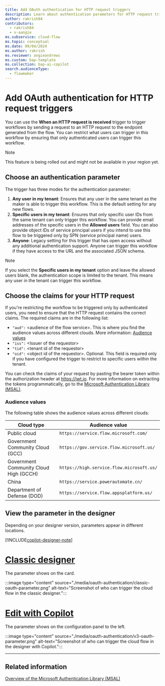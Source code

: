 ```yaml
---
title: Add OAuth authentication for HTTP request triggers
description: Learn about authentication parameters for HTTP request triggers.
author: rakrish84
contributors:
  - rakrish84
  - v-aangie
ms.subservice: cloud-flow
ms.topic: conceptual
ms.date: 09/04/2024
ms.author: rakrish
ms.reviewer: angieandrews
ms.custom: bap-template
ms.collection: bap-ai-copilot
search.audienceType: 
  - flowmaker
---
```


# Add OAuth authentication for HTTP request triggers

You can use the **When an HTTP request is received** trigger to trigger workflows by sending a request to an HTTP request to the endpoint generated from the flow. You can restrict what users can trigger in this workflow by ensuring that only authenticated users can trigger this workflow.

> [!NOTE]
> This feature is being rolled out and might not be available in your region yet.

## Choose an authentication parameter

The trigger has three modes for the authentication parameter:

1. **Any user in my tenant**: Ensures that any user in the same tenant as the maker is able to trigger this workflow. This is the default setting for any new flows.
1. **Specific users in my tenant**: Ensures that only specific user IDs from the same tenant can only trigger this workflow. You can provide email addresses of the specific users in the **Allowed users** field. You can also provide object IDs of service principal users if you intend to use this flow to be triggered only by SPN (service principal name) users.
1. **Anyone**: Legacy setting for this trigger that has open access without any additional authentication support. Anyone can trigger this workflow if they have access to the URL and the associated JSON schema.

> [!NOTE]
> If you select the **Specific users in my tenant** option and leave the allowed users blank, the authentication scope is limited to the tenant. This means any user in the tenant can trigger this workflow.

## Choose the claims for your HTTP request

If you're restricting the workflow to be triggered only by authenticated users, you need to ensure that the HTTP request contains the correct claims. The required claims are in the following list:

- `"aud":` \<audience of the flow service>. This is where you find the audience values across different clouds. More information: [Audience values](#audience-values)
- `"iss":` \<Issuer of the requestor>
- `"tid":` \<tenant id of the requestor>
- `"oid":` \<object id of the requestor>. Optional. This field is required only if you have configured the trigger to restrict to specific users within the tenant.

You can check the claims of your request by pasting the bearer token within the authorization header at https://jwt.io. For more information on extracting the tokens programmatically, go to the [Microsoft Authentication Library (MSAL)](/azure/active-directory/develop/msal-overview).

### Audience values

The following table shows the audience values across different clouds:


|Cloud type  |Audience value  |
|---------|---------|
|Public cloud    | `https://service.flow.microsoft.com/`    |
|Government Community Cloud (GCC)    | `https://gov.service.flow.microsoft.us/`        |
|Government Community Cloud High (GCCH)    | `https://high.service.flow.microsoft.us/`    |
|China     | `https://service.powerautomate.cn/`        |
|Department of Defense (DOD)   | `https://service.flow.appsplatform.us/`        |

## View the parameter in the designer

Depending on your designer version, parameters appear in different locations.

[!INCLUDE[copilot-designer-note](./includes/copilot-designer-note.md)]

# [Classic designer](#tab/classic-designer)

The parameter shows on the card.

:::image type="content" source="./media/oauth-authentication/classic-oauth-parameter.png" alt-text="Screenshot of who can trigger the cloud flow in the classic designer.":::

# [Edit with Copilot](#tab/edit-with-copilot)

The parameter shows on the configuration panel to the left.

:::image type="content" source="./media/oauth-authentication/v3-oauth-parameter.png" alt-text="Screenshot of who can trigger the cloud flow in the designer with Copilot.":::

---

## Related information

[Overview of the Microsoft Authentication Library (MSAL)](/azure/active-directory/develop/msal-overview)

